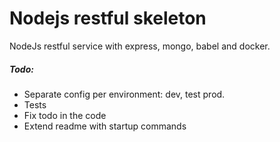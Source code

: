 # Nodejs restful skeleton

NodeJs restful service with express, mongo, babel and docker. 

##### Todo:
- Separate config per environment: dev, test prod.
- Tests
- Fix todo in the code
- Extend readme with startup commands
